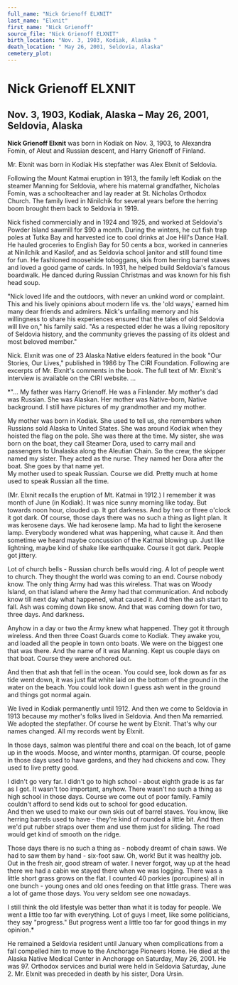 ```yaml
---
full_name: "Nick Grienoff ELXNIT"
last_name: "Elxnit"
first_name: "Nick Grienoff"
source_file: "Nick Grienoff ELXNIT"
birth_location: "Nov. 3, 1903, Kodiak, Alaska "
death_location: " May 26, 2001, Seldovia, Alaska"
cemetery_plot: 
---
```

# Nick Grienoff ELXNIT

## Nov. 3, 1903, Kodiak, Alaska – May 26, 2001, Seldovia, Alaska

**Nick Grienoff Elxnit** was born in Kodiak on Nov. 3, 1903, to
Alexandra Fomin, of Aleut and Russian descent, and Harry Grienoff of
Finland.

Mr. Elxnit was born in Kodiak His stepfather was Alex Elxnit of
Seldovia.

Following the Mount Katmai eruption in 1913, the family left Kodiak on
the steamer Manning for Seldovia, where his maternal grandfather,
Nicholas Fomin, was a schoolteacher and lay reader at St. Nicholas
Orthodox Church. The family lived in Ninilchik for several years before
the herring boom brought them back to Seldovia in 1919.

Nick fished commercially and in 1924 and 1925, and worked at Seldovia's
Powder Island sawmill for $90 a month. During the winters, he cut fish
trap poles at Tutka Bay and harvested ice to cool drinks at Joe Hill's
Dance Hall. He hauled groceries to English Bay for 50 cents a box,
worked in canneries at Ninilchik and Kasilof, and as Seldovia school
janitor and still found time for fun. He fashioned moosehide toboggans,
skis from herring barrel staves and loved a good game of cards. In 1931,
he helped build Seldovia's famous boardwalk. He danced during Russian
Christmas and was known for his fish head soup.

"Nick loved life and the outdoors, with never an unkind word or
complaint. This and his lively opinions about modern life vs. the 'old
ways,' earned him many dear friends and admirers. Nick's unfailing
memory and his willingness to share his experiences ensured that the
tales of old Seldovia will live on," his family said. "As a respected
elder he was a living repository of Seldovia history, and the community
grieves the passing of its oldest and most beloved member."

Nick. Elxnit was one of 23 Alaska Native elders featured in the book
"Our Stories, Our Lives," published in 1986 by The CIRI Foundation.
Following are excerpts of Mr. Elxnit's comments in the book. The full
text of Mr. Elxnit's interview is available on the CIRI website. ...  
  
*"... My father was Harry Grienoff. He was a Finlander. My mother's dad
was Russian. She was Alaskan. Her mother was Native-born, Native
background. I still have pictures of my grandmother and my mother.  
  
My mother was born in Kodiak. She used to tell us, she remembers when
Russians sold Alaska to United States. She was around Kodiak when they
hoisted the flag on the pole. She was there at the time. My sister, she
was born on the boat, they call Steamer Dora, used to carry mail and
passengers to Unalaska along the Aleutian Chain. So the crew, the
skipper named my sister. They acted as the nurse. They named her Dora
after the boat. She goes by that name yet.  
My mother used to speak Russian. Course we did. Pretty much at home used
to speak Russian all the time.  
  
(Mr. Elxnit recalls the eruption of Mt. Katmai in 1912.) I remember it
was month of June (in Kodiak). It was nice sunny morning like today. But
towards noon hour, clouded up. It got darkness. And by two or three
o'clock it got dark. Of course, those days there was no such a thing as
light plan. It was kerosene days. We had kerosene lamp. Ma had to light
the kerosene lamp. Everybody wondered what was happening, what cause it.
And then sometime we heard maybe concussion of the Katmai blowing up.
Just like lightning, maybe kind of shake like earthquake. Course it got
dark. People got jittery.  
  
Lot of church bells - Russian church bells would ring. A lot of people
went to church. They thought the world was coming to an end. Course
nobody know. The only thing Army had was this wireless. That was on
Woody Island, on that island where the Army had that communication. And
nobody know till next day what happened, what caused it. And then the
ash start to fall. Ash was coming down like snow. And that was coming
down for two, three days. And darkness.  
  
Anyhow in a day or two the Army knew what happened. They got it through
wireless. And then three Coast Guards come to Kodiak. They awake you,
and loaded all the people in town onto boats. We were on the biggest one
that was there. And the name of it was Manning. Kept us couple days on
that boat. Course they were anchored out.  
  
And then that ash that fell in the ocean. You could see, look down as
far as tide went down, it was just flat white laid on the bottom of the
ground in the water on the beach. You could look down I guess ash went
in the ground and things got normal again.  
  
We lived in Kodiak permanently until 1912. And then we come to Seldovia
in 1913 because my mother's folks lived in Seldovia. And then Ma
remarried. We adopted the stepfather. Of course he went by Elxnit.
That's why our names changed. All my records went by Elxnit.  
  
In those days, salmon was plentiful there and coal on the beach, lot of
game up in the woods. Moose, and winter months, ptarmigan. Of course,
people in those days used to have gardens, and they had chickens and
cow. They used to live pretty good.  
  
I didn't go very far. I didn't go to high school - about eighth grade is
as far as I got. It wasn't too important, anyhow. There wasn't no such a
thing as high school in those days. Course we come out of poor family.
Family couldn't afford to send kids out to school for good education.  
And then we used to make our own skis out of barrel staves. You know,
like herring barrels used to have - they're kind of rounded a little
bit. And then we'd put rubber straps over them and use them just for
sliding. The road would get kind of smooth on the ridge.  
  
Those days there is no such a thing as - nobody dreamt of chain saws. We
had to saw them by hand - six-foot saw. Oh, work\! But it was healthy
job. Out in the fresh air, good stream of water. I never forgot, way up
at the head there we had a cabin we stayed there when we was logging.
There was a little short grass grows on the flat. I counted 40 porkies
(porcupines) all in one bunch - young ones and old ones feeding on that
little grass. There was a lot of game those days. You very seldom see
one nowadays.  
  
I still think the old lifestyle was better than what it is today for
people. We went a little too far with everything. Lot of guys I meet,
like some politicians, they say "progress." But progress went a little
too far for good things in my opinion.*

He remained a Seldovia resident until January when complications from a
fall compelled him to move to the Anchorage Pioneers Home. He died at
the Alaska Native Medical Center in Anchorage on Saturday, May 26, 2001.
He was 97. Orthodox services and burial were held in Seldovia Saturday,
June 2. Mr. Elxnit was preceded in death by his sister, Dora Ursin.
